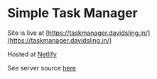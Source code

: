 # Simple Task Manager

Site is live at [https://taskmanager.davidsling.in/](https://taskmanager.davidsling.in/)

Hosted at [Netlify](https://netlify.com)

See server source [here](https://github.com/david-sling/task-manager-server)
